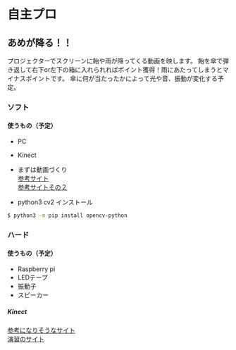 # 自主プロ
## あめが降る！！
プロジェクターでスクリーンに飴や雨が降ってくる動画を映します。
飴を傘で弾き返して右下or左下の箱に入れられればポイント獲得！雨にあたってしまうとマイナスポイントです。
傘に何が当たったかによって光や音、振動が変化する予定。<br>

### ソフト
#### 使うもの（予定）
* PC
* Kinect

* まずは動画づくり<br>
[参考サイト](https://www.qoosky.io/techs/b28ffe314d)<br>
[参考サイトその２](https://qiita.com/itoru257/items/228a91404fa77c780fd4)<br>

* python3 cv2 インストール<br>
```bash
$ python3 -m pip install opencv-python
```

### ハード
#### 使うもの（予定）
* Raspberry pi
* LEDテープ
* 振動子
* スピーカー

##### Kinect
[参考になりそうなサイト](https://docs.opencv.org/master/d7/d6f/tutorial_kinect_openni.html)<br>
[演習のサイト](http://www.cyber.t.u-tokyo.ac.jp/~narumi/class/mech_enshu/)<br>
